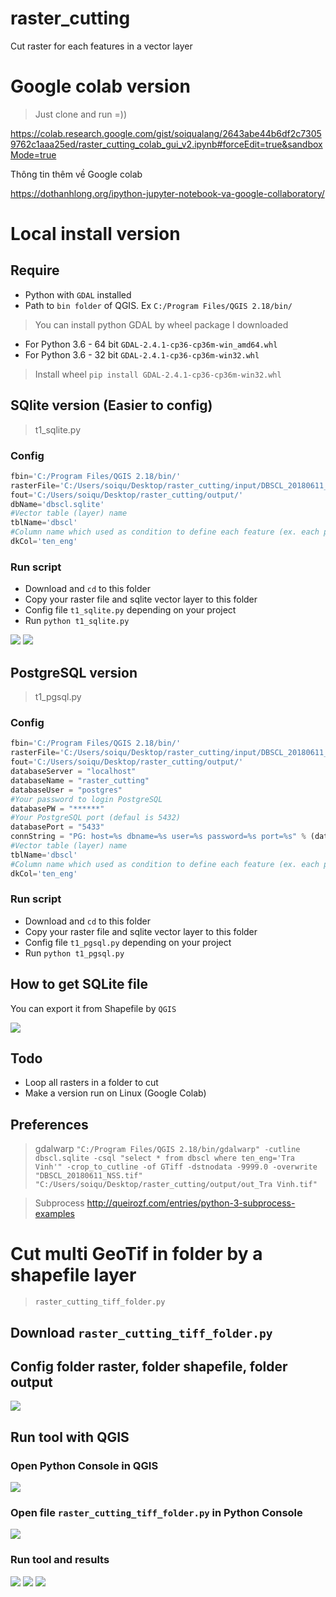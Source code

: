 # raster_cutting
Cut raster for each features in a vector layer

# Google colab version
> Just clone and run =))

https://colab.research.google.com/gist/soiqualang/2643abe44b6df2c73059762c1aaa25ed/raster_cutting_colab_gui_v2.ipynb#forceEdit=true&sandboxMode=true

Thông tin thêm về Google colab

https://dothanhlong.org/ipython-jupyter-notebook-va-google-collaboratory/

# Local install version
## Require
* Python with `GDAL` installed
* Path to `bin folder` of QGIS. Ex `C:/Program Files/QGIS 2.18/bin/`

> You can install python GDAL by wheel package I downloaded
* For Python 3.6 - 64 bit `GDAL-2.4.1-cp36-cp36m-win_amd64.whl`
* For Python 3.6 - 32 bit `GDAL-2.4.1-cp36-cp36m-win32.whl`

> Install wheel
`pip install GDAL-2.4.1-cp36-cp36m-win32.whl`

## SQlite version (Easier to config)
> t1_sqlite.py

### Config

```python
fbin='C:/Program Files/QGIS 2.18/bin/'
rasterFile='C:/Users/soiqu/Desktop/raster_cutting/input/DBSCL_20180611_NSS.tif'
fout='C:/Users/soiqu/Desktop/raster_cutting/output/'
dbName='dbscl.sqlite'
#Vector table (layer) name
tblName='dbscl'
#Column name which used as condition to define each feature (ex. each province in dbscl layer)
dkCol='ten_eng'
```

### Run script

* Download and `cd` to this folder
* Copy your raster file and sqlite vector layer to this folder
* Config file `t1_sqlite.py` depending on your project
* Run `python t1_sqlite.py`

<img src="img/h2.png">
<img src="img/h3.png">

## PostgreSQL version

> t1_pgsql.py

### Config

```python
fbin='C:/Program Files/QGIS 2.18/bin/'
rasterFile='C:/Users/soiqu/Desktop/raster_cutting/input/DBSCL_20180611_NSS.tif'
fout='C:/Users/soiqu/Desktop/raster_cutting/output/'
databaseServer = "localhost"
databaseName = "raster_cutting"
databaseUser = "postgres"
#Your password to login PostgreSQL
databasePW = "******"
#Your PostgreSQL port (defaul is 5432)
databasePort = "5433"
connString = "PG: host=%s dbname=%s user=%s password=%s port=%s" % (databaseServer,databaseName,databaseUser,databasePW,databasePort)
#Vector table (layer) name
tblName='dbscl'
#Column name which used as condition to define each feature (ex. each province in dbscl layer)
dkCol='ten_eng'
```

### Run script

* Download and `cd` to this folder
* Copy your raster file and sqlite vector layer to this folder
* Config file `t1_pgsql.py` depending on your project
* Run `python t1_pgsql.py`

## How to get SQLite file

You can export it from Shapefile by `QGIS`

<img src="img/h1.png">

## Todo
* Loop all rasters in a folder to cut
* Make a version run on Linux (Google Colab)

## Preferences

> gdalwarp
`"C:/Program Files/QGIS 2.18/bin/gdalwarp" -cutline dbscl.sqlite -csql "select * from dbscl where ten_eng='Tra Vinh'" -crop_to_cutline -of GTiff -dstnodata -9999.0 -overwrite "DBSCL_20180611_NSS.tif" "C:/Users/soiqu/Desktop/raster_cutting/output/out_Tra Vinh.tif"`

> Subprocess
http://queirozf.com/entries/python-3-subprocess-examples

# Cut multi GeoTif in folder by a shapefile layer

> `raster_cutting_tiff_folder.py`

## Download `raster_cutting_tiff_folder.py`

## Config folder raster, folder shapefile, folder output

<img src="img/h4.png">

## Run tool with QGIS

### Open Python Console in QGIS

<img src="img/h5.png">

### Open file `raster_cutting_tiff_folder.py` in Python Console

<img src="img/h6.png">

### Run tool and results

<img src="img/h7.png">

<img src="img/h8.png">

<img src="img/h9.png">



